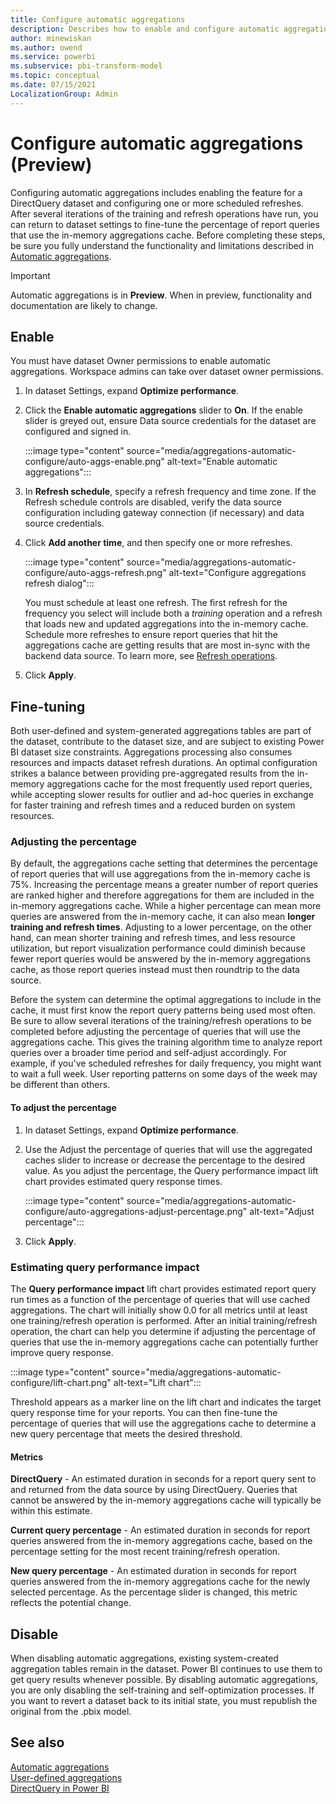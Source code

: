```yaml
---
title: Configure automatic aggregations 
description: Describes how to enable and configure automatic aggregations to optimize query performance.
author: minewiskan
ms.author: owend
ms.service: powerbi
ms.subservice: pbi-transform-model
ms.topic: conceptual
ms.date: 07/15/2021
LocalizationGroup: Admin
---
```

# Configure automatic aggregations (Preview)

Configuring automatic aggregations includes enabling the feature for a DirectQuery dataset and configuring one or more scheduled refreshes. After several iterations of the training and refresh operations have run, you can return to dataset settings to fine-tune the percentage of report queries that use the in-memory aggregations cache. Before completing these steps, be sure you fully understand the functionality and limitations described in [Automatic aggregations](aggregations-auto.md).

> [!IMPORTANT]
> Automatic aggregations is in **Preview**. When in preview, functionality and documentation are likely to change.

## Enable

You must have dataset Owner permissions to enable automatic aggregations. Workspace admins can take over dataset owner permissions.

1. In dataset Settings, expand **Optimize performance**.
1. Click the **Enable automatic aggregations** slider to **On**. If the enable slider is greyed out, ensure Data source credentials for the dataset are configured and signed in.
    
    :::image type="content" source="media/aggregations-automatic-configure/auto-aggs-enable.png" alt-text="Enable automatic aggregations":::

1. In **Refresh schedule**, specify a refresh frequency and time zone. If the Refresh schedule controls are disabled, verify the data source configuration including gateway connection (if necessary) and data source credentials.
1. Click **Add another time**, and then specify one or more refreshes.

    :::image type="content" source="media/aggregations-automatic-configure/auto-aggs-refresh.png" alt-text="Configure aggregations refresh dialog":::

    You must schedule at least one refresh. The first refresh for the frequency you select will include both a *training* operation and a refresh that loads new and updated aggregations into the in-memory cache. Schedule more refreshes to ensure report queries that hit the aggregations cache are getting results that are most in-sync with the backend data source. To learn more, see [Refresh operations](aggregations-auto.md#refresh-operations).

1. Click **Apply**.

## Fine-tuning

Both user-defined and system-generated aggregations tables are part of the dataset, contribute to the dataset size, and are subject to existing Power BI dataset size constraints. Aggregations processing also consumes resources and impacts dataset refresh durations. An optimal configuration strikes a balance between providing pre-aggregated results from the in-memory aggregations cache for the most frequently used report queries, while accepting slower results for outlier and ad-hoc queries in exchange for faster training and refresh times and a reduced burden on system resources.

### Adjusting the percentage

By default, the aggregations cache setting that determines the percentage of report queries that will use aggregations from the in-memory cache is 75%. Increasing the percentage means a greater number of report queries are ranked higher and therefore aggregations for them are included in the in-memory aggregations cache. While a higher percentage can mean more queries are answered from the in-memory cache, it can also mean **longer training and refresh times**. Adjusting to a lower percentage, on the other hand, can mean shorter training and refresh times, and less resource utilization, but report visualization performance could diminish because fewer report queries would be answered by the in-memory aggregations cache, as those report queries instead must then roundtrip to the data source.

Before the system can determine the optimal aggregations to include in the cache, it must first know the report query patterns being used most often. Be sure to allow several iterations of the training/refresh operations to be completed before adjusting the percentage of queries that will use the aggregations cache. This gives the training algorithm time to analyze report queries over a broader time period and self-adjust accordingly. For example, if you've scheduled refreshes for daily frequency, you might want to wait a full week. User reporting patterns on some days of the week may be different than others.

#### To adjust the percentage

1. In dataset Settings, expand **Optimize performance**.
1. Use the Adjust the percentage of queries that will use the aggregated caches slider to increase or decrease the percentage to the desired value. As you adjust the percentage, the Query performance impact lift chart provides estimated query response times.

    :::image type="content" source="media/aggregations-automatic-configure/auto-aggregations-adjust-percentage.png" alt-text="Adjust percentage":::

1. Click **Apply**.

### Estimating query performance impact

The **Query performance impact** lift chart provides estimated report query run times as a function of the percentage of queries that will use cached aggregations. The chart will initially show 0.0 for all metrics until at least one training/refresh operation is performed. After an initial training/refresh operation, the chart can help you determine if adjusting the percentage of queries that use the in-memory aggregations cache can potentially further improve query response.

:::image type="content" source="media/aggregations-automatic-configure/lift-chart.png" alt-text="Lift chart":::

Threshold appears as a marker line on the lift chart and indicates the target query response time for your reports. You can then fine-tune the percentage of queries that will use the aggregations cache to determine a new query percentage that meets the desired threshold.

#### Metrics

**DirectQuery** - An estimated duration in seconds for a report query sent to and returned from the data source by using DirectQuery. Queries that cannot be answered by the in-memory aggregations cache will typically be within this estimate.

**Current query percentage** - An estimated duration in seconds for report queries answered from the in-memory aggregations cache, based on the percentage setting for the most recent training/refresh operation.

**New query percentage** - An estimated duration in seconds for report queries answered from the in-memory aggregations cache for the newly selected percentage. As the percentage slider is changed, this metric reflects the potential change.

## Disable

When disabling automatic aggregations, existing system-created aggregation tables remain in the dataset. Power BI continues to use them to get query results whenever possible. By disabling automatic aggregations, you are only disabling the self-training and self-optimization processes. If you want to revert a dataset back to its initial state, you must republish the original from the .pbix model.

## See also

[Automatic aggregations](aggregations-auto.md)  
[User-defined aggregations](../transform-model/aggregations-advanced.md)  
[DirectQuery in Power BI](../connect-data/desktop-directquery-about.md)  
